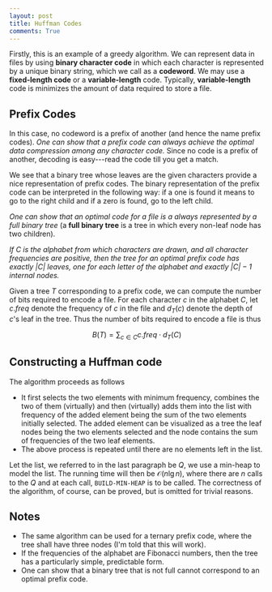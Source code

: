 ```yaml
---
layout: post
title: Huffman Codes
comments: True
---
```


Firstly, this is an example of a greedy algorithm. We can represent data in files by using **binary character code** in which each character is represented by a unique binary string, which we call as a **codeword**. We may use a **fixed-length code** or a **variable-length** code. Typically, **variable-length** code is minimizes the amount of data required to store a file.

## Prefix Codes

In this case, no codeword is a prefix of another (and hence the name prefix codes). *One can show that a prefix code can always achieve the optimal data compression among any character code.* Since no code is a prefix of another, decoding is easy---read the code till you get a match.

We see that a binary tree whose leaves are the given characters provide a nice representation of prefix codes. The binary representation of the prefix code can be interpreted in the following way: if a one is found it means to go to the right child and if a zero is found, go to the left child.

*One can show that  an optimal code for a file is a always represented by a full binary tree* (a **full binary tree** is a tree in which every non-leaf node has two children).

*If $C$ is the alphabet from which characters are drawn, and all character frequencies are positive, then the tree for an optimal prefix code has exactly $\vert C\vert$ leaves, one for each letter of the alphabet and exactly $\vert C\vert -1$ internal nodes.*

Given a tree $T$ corresponding to a prefix code, we can compute the number of bits required to encode a file. For each character $c$ in the alphabet $C$, let $c.freq$ denote the frequency of $c$ in the file and $d_T(c)$ denote the depth of $c$'s leaf in the tree. Thus the number of bits required to encode a file is thus

$$B(T) = \sum_{c\in C} c.freq \cdot d_T(C)$$

## Constructing a Huffman code

The algorithm proceeds as follows

* It first selects the two elements with minimum frequency, combines the two of them (virtually) and then (virtually) adds them into the list with frequency of the added element being the sum of the two elements initially selected. The added element can be visualized as a tree the leaf nodes being the two elements selected and the node contains the sum of frequencies of the two leaf elements.
* The above process is repeated until there are no elements left in the list.

Let the list, we referred to in the last paragraph be $Q$, we use a min-heap to model the list. The running time will then be $\mathcal O (n\lg n)$, where there are $n$ calls to the $Q$ and at each call, `BUILD-MIN-HEAP` is to be called. The correctness of the algorithm, of course, can be proved, but is omitted for trivial reasons.

## Notes

* The same algorithm can be used for a ternary prefix code, where the tree shall have three nodes (I'm told that this will work).
* If the frequencies of the alphabet are Fibonacci numbers, then the tree has a particularly simple, predictable form.
* One can show that a binary tree that is not full cannot correspond to an optimal prefix code. 





